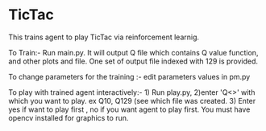 # TicTac
This trains agent  to play TicTac via reinforcement learnig. 

To Train:-  Run main.py.  It will output Q<index> file which contains Q value function, and other plots and file. One set of output file indexed with 129 is provided.

To change parameters for the training :- edit parameters values in pm.py

To play with trained agent interactively:- 1) Run play.py, 2)enter 'Q<>' with which you want to play. ex Q10, Q129 (see
     which file was created.   3) Enter yes if want to play first , no if you want agent to play first.
     You must have opencv installed for graphics to run.
